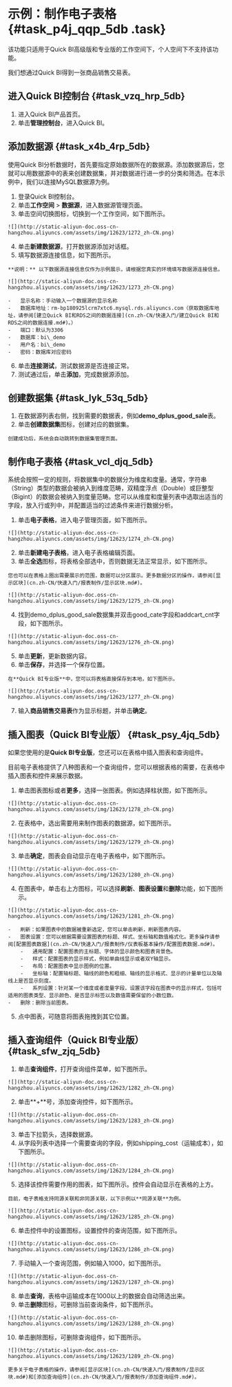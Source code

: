 # 示例：制作电子表格 {#task_p4j_qqp_5db .task}

该功能只适用于Quick BI高级版和专业版的工作空间下，个人空间下不支持该功能。

我们想通过Quick BI得到一张商品销售交易表。

## 进入Quick BI控制台 {#task_vzq_hrp_5db}

1.   进入Quick BI产品首页。 
2.   单击**管理控制台**，进入Quick BI。 

## 添加数据源 {#task_x4b_4rp_5db}

使用Quick BI分析数据时，首先要指定原始数据所在的数据源。添加数据源后，您就可以用数据源中的表来创建数据集，并对数据进行进一步的分类和筛选。在本示例中，我们以连接MySQL数据源为例。

1.   登录Quick BI控制台。 
2.   单击**工作空间** \> **数据源**，进入数据源管理页面。 
3.   单击空间切换图标，切换到一个工作空间，如下图所示。 

    ![](http://static-aliyun-doc.oss-cn-hangzhou.aliyuncs.com/assets/img/12623/1272_zh-CN.png)

4.   单击**新建数据源**，打开数据源添加对话框。 
5.   填写数据源连接信息，如下图所示。 

    **说明：** 以下数据源连接信息仅作为示例展示，请根据您真实的环境填写数据源连接信息。

    ![](http://static-aliyun-doc.oss-cn-hangzhou.aliyuncs.com/assets/img/12623/1273_zh-CN.png)

    -   显示名称：手动输入一个数据源的显示名称
    -   数据库地址：rm-bp180925lcrm7xtc6.mysql.rds.aliyuncs.com（获取数据库地址，请参阅[建立Quick BI和RDS之间的数据连接](cn.zh-CN/快速入门/建立Quick BI和RDS之间的数据连接.md#)。）
    -   端口：默认为3306
    -   数据库：bi\_demo
    -   用户名：bi\_demo
    -   密码：数据库对应密码
6.   单击**连接测试**，测试数据源是否连接正常。 
7.   测试通过后，单击**添加**，完成数据源添加。 

## 创建数据集 {#task_lyk_53q_5db}

1.   在数据源列表右侧，找到需要的数据表，例如**demo\_dplus\_good\_sale**表。 
2.   单击**创建数据集**图标，创建对应的数据集。 

    创建成功后，系统会自动跳转到数据集管理页面。


## 制作电子表格 {#task_vcl_djq_5db}

系统会按照一定的规则，将数据集中的数据分为维度和度量。通常，字符串（String）类型的数据会被纳入到维度范畴，双精度浮点（Double）或巨整型（Bigint）的数据会被纳入到度量范畴。您可以从维度和度量列表中选取出适当的字段，放入行或列中，并配置适当的过滤条件来进行数据分析。

1.   单击**电子表格**，进入电子管理页面，如下图所示。 

    ![](http://static-aliyun-doc.oss-cn-hangzhou.aliyuncs.com/assets/img/12623/1274_zh-CN.png)

2.   单击**新建电子表格**，进入电子表格编辑页面。 
3.   单击**全选**图标，将表格全部选中，否则数据无法正常显示，如下图所示。 

    您也可以在表格上圈出需要展示的范围，数据可以分区展示。更多数据分区的操作，请参阅[显示区块](cn.zh-CN/快速入门/报表制作/显示区块.md#)。

    ![](http://static-aliyun-doc.oss-cn-hangzhou.aliyuncs.com/assets/img/12623/1275_zh-CN.png)

4.   找到demo\_dplus\_good\_sale数据集并双击good\_cate字段和addcart\_cnt字段，如下图所示。 

    ![](http://static-aliyun-doc.oss-cn-hangzhou.aliyuncs.com/assets/img/12623/1276_zh-CN.png)

5.   单击**更新**，更新数据内容。 
6.   单击**保存**，并选择一个保存位置。 

    在**Quick BI专业版**中，您可以将表格直接保存到本地，如下图所示。

    ![](http://static-aliyun-doc.oss-cn-hangzhou.aliyuncs.com/assets/img/12623/1277_zh-CN.png)

7.   输入**商品销售交易表**作为显示标题，并单击**确定**。 

## 插入图表（Quick BI专业版） {#task_psy_4jq_5db}

如果您使用的是**Quick BI专业版**，您还可以在表格中插入图表和查询组件。

目前电子表格提供了八种图表和一个查询组件，您可以根据表格的需要，在表格中插入图表和控件来展示数据。

1.   单击图表图标或者**更多**，选择一张图表。例如选择柱状图，如下图所示。 

    ![](http://static-aliyun-doc.oss-cn-hangzhou.aliyuncs.com/assets/img/12623/1278_zh-CN.png)

2.   在表格中，选出需要用来制作图表的数据源，如下图所示。 

    ![](http://static-aliyun-doc.oss-cn-hangzhou.aliyuncs.com/assets/img/12623/1279_zh-CN.png)

3.   单击**确定**，图表会自动显示在电子表格中，如下图所示。 

    ![](http://static-aliyun-doc.oss-cn-hangzhou.aliyuncs.com/assets/img/12623/1280_zh-CN.png)

4.   在图表中，单击右上方图标，可以选择**刷新**、**图表设置**和**删除**功能，如下图所示。 

    ![](http://static-aliyun-doc.oss-cn-hangzhou.aliyuncs.com/assets/img/12623/1281_zh-CN.png)

    -   刷新：如果图表中的数据被重新选定，您可以单击刷新，刷新图表内容。
    -   图表设置：您可以根据需要设置图表的标题、样式、坐标轴和数值格式化。更多操作请参阅[配置图表数据](cn.zh-CN/快速入门/报表制作/仪表板基本操作/配置图表数据.md#)。
        -   通用配置：配置图表的主标题、字体的显示颜色和图表背景色。
        -   样式：配置图表的显示样式，例如单曲线显示或者双Y轴显示。
        -   布局：配置图表中显示图例的位置。
        -   坐标轴：配置轴标题、轴线的颜色和粗细、轴线的显示格式、显示的计量单位以及轴线上是否显示刻度。
        -   系列设置：针对某一个维度或者度量字段，设置该字段在图表中的显示样式，包括可适用的图表类型、显示颜色、是否显示标签以及数值需要保留的小数位数。
    -   删除：删除当前图表。
5.   点中图表，可随意将图表拖拽到其它位置。 

## 插入查询组件（Quick BI专业版） {#task_sfw_zjq_5db}

1.   单击**查询组件**，打开查询组件菜单，如下图所示。 

    ![](http://static-aliyun-doc.oss-cn-hangzhou.aliyuncs.com/assets/img/12623/1282_zh-CN.png)

2.   单击**+**号，添加查询控件，如下图所示。 

    ![](http://static-aliyun-doc.oss-cn-hangzhou.aliyuncs.com/assets/img/12623/1283_zh-CN.png)

3.   单击下拉箭头，选择数据源。 
4.   从字段列表中选择一个需要查询的字段，例如shipping\_cost（运输成本），如下图所示。 

    ![](http://static-aliyun-doc.oss-cn-hangzhou.aliyuncs.com/assets/img/12623/1284_zh-CN.png)

5.   选择该控件需要作用的图表，如下图所示。控件会自动显示在表格的上方。 

    目前，电子表格支持同源关联和非同源关联，以下示例以**同源关联**为例。

    ![](http://static-aliyun-doc.oss-cn-hangzhou.aliyuncs.com/assets/img/12623/1285_zh-CN.png)

6.   单击控件中的设置图标，设置控件的查询范围，如下图所示。 

    ![](http://static-aliyun-doc.oss-cn-hangzhou.aliyuncs.com/assets/img/12623/1286_zh-CN.png)

7.   手动输入一个查询范围，例如输入1000，如下图所示。 

    ![](http://static-aliyun-doc.oss-cn-hangzhou.aliyuncs.com/assets/img/12623/1287_zh-CN.png)

8.   单击**查询**，表格中运输成本在1000以上的数据会自动筛选出来。 
9.   单击**删除**图标，可删除当前查询条件，如下图所示。 

    ![](http://static-aliyun-doc.oss-cn-hangzhou.aliyuncs.com/assets/img/12623/1288_zh-CN.png)

10.  单击删除图标，可删除查询组件，如下图所示。 

    ![](http://static-aliyun-doc.oss-cn-hangzhou.aliyuncs.com/assets/img/12623/1289_zh-CN.png)

    更多关于电子表格的操作，请参阅[显示区块](cn.zh-CN/快速入门/报表制作/显示区块.md#)和[添加查询组件](cn.zh-CN/快速入门/报表制作/添加查询组件.md#)。


